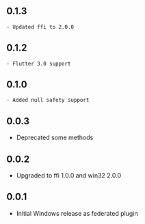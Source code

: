 ## 0.1.3
    - Updated ffi to 2.0.0
## 0.1.2
    - Flutter 3.0 support
## 0.1.0
    - Added null safety support
## 0.0.3

* Deprecated some methods
## 0.0.2

* Upgraded to ffi 1.0.0 and win32 2.0.0
## 0.0.1

* Initial Windows release as federated plugin